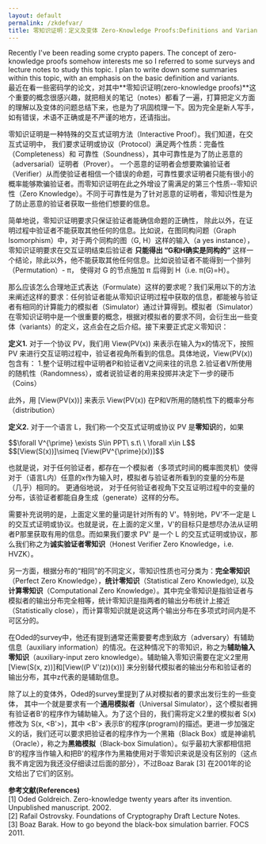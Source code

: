 ```yaml
---
layout: default
permalink: /zkdefvar/
title: 零知识证明：定义及变体 Zero-Knowledge Proofs:Definitions and Variants
---
```


Recently I've been reading some crypto papers. The concept of zero-knowledge proofs somehow interests me so I referred to some surveys and lecture notes to study this topic. I plan to write down some summaries within this topic, with an emphasis on the basic definition and variants.   
最近在看一些密码学的论文，对其中**零知识证明(zero-knowledge proofs)**这个重要的概念很感兴趣，就把相关的笔记（notes）都看了一遍，打算把定义方面的理解以及变体的问题总结下来，也是为了巩固梳理一下。因为完全是新人写手，如有错误，术语不正确或是不严谨的地方，还请指出。



零知识证明是一种特殊的交互式证明方法（Interactive Proof）。我们知道，在交互式证明中， 我们要求证明或协议（Protocol）满足两个性质：完备性（Completeness）和 可靠性（Soundness），其中可靠性是为了防止恶意的（adversarial）证明者（Prover）。 一个恶意的证明者会想要欺骗验证者（Verifier）从而使验证者相信一个错误的命题，可靠性要求证明者只能有很小的概率能够欺骗验证者。而零知识证明在此之外增设了需满足的第三个性质--零知识性（Zero Knowledge）。不同于可靠性是为了针对恶意的证明者，零知识性是为了防止恶意的验证者获取一些他们想要的信息。

简单地说，零知识证明要求只保证验证者能确信命题的正确性， 除此以外，在证明过程中验证者不能获取其他任何的信息。比如说，在图同构问题（Graph Isomorphism）中，对于两个同构的图（G, H）这样的输入（a yes instance），零知识证明要求在交互证明结束后验证者 **只能得出 “G和H确实是同构的”** 这样一个结论，除此以外，他不能获取其他任何信息。比如说验证者不能得到一个排列（Permutation）- π， 使得对 G 的节点施加 π 后得到 H（i.e. π(G)=H）。

那么应该怎么合理地正式表达（Formulate）这样的要求呢？我们采用以下的方法来阐述这样的要求：任何验证者能从零知识证明过程中获取的信息，都能被与验证者有相同的计算能力的模拟者（Simulator）通过计算得到。模拟者（Simulator）在零知识证明中是一个很重要的概念，根据对模拟者的要求不同，会衍生出一些变体（variants）的定义，这点会在之后介绍。接下来要正式定义零知识：

**定义1.**  对于一个协议 PV，我们用 View(PV(x)) 来表示在输入为x的情况下，按照 PV 来进行交互证明过程中，验证者视角所看到的信息。具体地说，View(PV(x)) 包含有：
1.整个证明过程中证明者P和验证者V之间来往的讯息
2.验证者V所使用的随机性（Randomness），或者说验证者的用来投掷并决定下一步的硬币（Coins）

此外，用 [View(PV(x))] 来表示 View(PV(x)) 在P和V所用的随机性下的概率分布（distribution）

**定义2.**  对于一个语言 L，我们称一个交互式证明或协议 PV 是**零知识**的，如果

<div>
$$\forall V^{\prime} \exists S\in PPT\ s.t\ \ \forall x\in L$$  
</div>
<div>
$$[View(S(x))]\simeq [View(PV^{\prime}(x))]$$
</div>

也就是说，对于任何验证者，都存在一个模拟者（多项式时间的概率图灵机）使得对于（语言L内）任意的x作为输入时，模拟者与验证者所看到的变量的分布是（几乎）相同的。
更通俗地说， 对于任何验证者视角下交互证明过程中的变量的分布，该验证者都能自身生成（generate）这样的分布。

需要补充说明的是，上面定义里的量词是针对所有的 V'。特别地，PV'不一定是 L 的交互式证明或协议。也就是说，在上面的定义里，V'的目标只是想尽办法从证明者P那里获取有用的信息。而如果我们要求 PV' 是一个 L 的交互式证明或协议，那么我们称之为**诚实验证者零知识**（Honest Verifier Zero Knowledge，i.e. HVZK）。

另一方面，根据分布的“相同”的不同定义，零知识性质也可分类为：**完全零知识**（Perfect Zero Knowledge），**统计零知识**（Statistical Zero Knowledge), 以及 **计算零知识**（Computational Zero Knowledge）。其中完全零知识是指验证者与模拟者的输出分布完全相等，统计零知识是指两者的输出分布统计上接近（Statistically close），而计算零知识就是说这两个输出分布在多项式时间内是不可区分的。

在Oded的survey中，他还有提到通常还需要要考虑到敌方（adversary）有辅助信息（auxiliary information）的情况。在这种情况下的零知识，称之为**辅助输入零知识**（auxiliary-input zero knowledge）。辅助输入零知识需要在定义2里用[View(S(x, z))]和[View((P V'(z))(x))] 来分别替代模拟者的输出分布和验证者的输出分布，其中z代表的是辅助信息。

除了以上的变体外，Oded的survey里提到了从对模拟者的要求出发衍生的一些变体， 其中一个就是要求有一个**通用模拟者**（Universal Simulator），这个模拟者拥有验证者B'的程序作为辅助输入。为了这个目的，我们需将定义2里的模拟者 S(x) 修改为 S(x, <B'>)，其中 <B'> 表示B'的程序(program)的描述。更进一步加强定义的话，我们还可以要求把验证者的程序作为一个黑箱（Black Box）或是神谕机（Oracle），称之为**黑箱模拟**（Black-box Simulation）。似乎最初大家都相信把B'的程序当作输入和把B'的程序作为黑箱使用对于零知识来说是没有区别的（这点我不肯定因为我还没仔细读过后面的部分），不过Boaz Barak [3] 在2001年的论文给出了它们的区别。


**参考文献(References)**  
[1] Oded Goldreich. Zero-knowledge twenty years after its invention. Unpublished manuscript. 2002.  
[2] Rafail Ostrovsky. Foundations of Cryptography Draft Lecture Notes.  
[3] Boaz Barak. How to go beyond the black-box simulation barrier. FOCS 2011.  